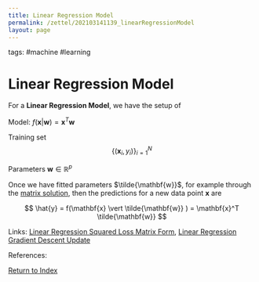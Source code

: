 ```yaml
---
title: Linear Regression Model
permalink: /zettel/202103141139_linearRegressionModel
layout: page
---
```

tags: #machine #learning

# Linear Regression Model

For a **Linear Regression Model**, we have the setup of

Model: $f(\mathbf{x} \vert \mathbf{w}) = \mathbf{x}^T \mathbf{w}$

Training set $$ \{ (\mathbf{x}_i, y_i ) \}_{i=1}^N $$

Parameters $\mathbf{w} \in \mathbb{R}^p$

Once we have fitted parameters $\tilde{\mathbf{w}}$, for example through the [matrix solution](202103141315_linearRegressionMatrixSolution), then the predictions
for a new data point $\mathbf{x}$ are

$$
\hat{y} = f(\mathbf{x} \vert \tilde{\mathbf{w}} ) = \mathbf{x}^T \tilde{\mathbf{w}}
$$

Links: [Linear Regression Squared Loss Matrix Form](202103141145_linearRegressionSquaredLossMatrix), [Linear Regression Gradient Descent Update](202102012111_linearRegressionGradientDescentDerivation)

References: 

[Return to Index](index)